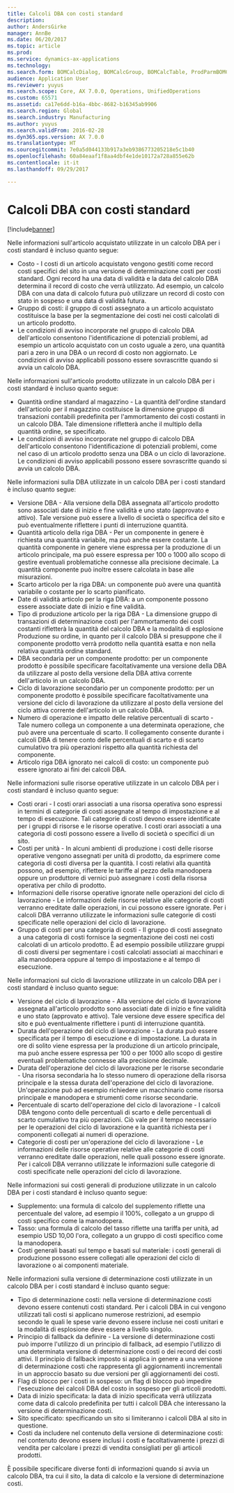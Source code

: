 ```yaml
---
title: Calcoli DBA con costi standard
description: 
author: AndersGirke
manager: AnnBe
ms.date: 06/20/2017
ms.topic: article
ms.prod: 
ms.service: dynamics-ax-applications
ms.technology: 
ms.search.form: BOMCalcDialog, BOMCalcGroup, BOMCalcTable, ProdParmBOMCalc
audience: Application User
ms.reviewer: yuyus
ms.search.scope: Core, AX 7.0.0, Operations, UnifiedOperations
ms.custom: 65571
ms.assetid: ca17e6dd-b16a-4bbc-8682-b16345ab9906
ms.search.region: Global
ms.search.industry: Manufacturing
ms.author: yuyus
ms.search.validFrom: 2016-02-28
ms.dyn365.ops.version: AX 7.0.0
ms.translationtype: HT
ms.sourcegitcommit: 7e0a5d044133b917a3eb9386773205218e5c1b40
ms.openlocfilehash: 60a84eaaf1f8aa4dbf4e1de10172a728a855e62b
ms.contentlocale: it-it
ms.lasthandoff: 09/29/2017

---
```


# <a name="bom-calculations-with-standard-costs"></a>Calcoli DBA con costi standard

[!include[banner](../includes/banner.md)]




Nelle informazioni sull'articolo acquistato utilizzate in un calcolo DBA per i costi standard è incluso quanto segue:
-   Costo - I costi di un articolo acquistato vengono gestiti come record costi specifici del sito in una versione di determinazione costi per costi standard. Ogni record ha una data di validità e la data del calcolo DBA determina il record di costo che verrà utilizzato. Ad esempio, un calcolo DBA con una data di calcolo futura può utilizzare un record di costo con stato in sospeso e una data di validità futura.
-   Gruppo di costi: il gruppo di costi assegnato a un articolo acquistato costituisce la base per la segmentazione dei costi nei costi calcolati di un articolo prodotto.
-   Le condizioni di avviso incorporate nel gruppo di calcolo DBA dell'articolo consentono l'identificazione di potenziali problemi, ad esempio un articolo acquistato con un costo uguale a zero, una quantità pari a zero in una DBA o un record di costo non aggiornato. Le condizioni di avviso applicabili possono essere sovrascritte quando si avvia un calcolo DBA.

Nelle informazioni sull'articolo prodotto utilizzate in un calcolo DBA per i costi standard è incluso quanto segue:
-   Quantità ordine standard al magazzino - La quantità dell'ordine standard dell'articolo per il magazzino costituisce la dimensione gruppo di transazioni contabili predefinita per l'ammortamento dei costi costanti in un calcolo DBA. Tale dimensione rifletterà anche il multiplo della quantità ordine, se specificato.
-   Le condizioni di avviso incorporate nel gruppo di calcolo DBA dell'articolo consentono l'identificazione di potenziali problemi, come nel caso di un articolo prodotto senza una DBA o un ciclo di lavorazione. Le condizioni di avviso applicabili possono essere sovrascritte quando si avvia un calcolo DBA.

Nelle informazioni sulla DBA utilizzate in un calcolo DBA per i costi standard è incluso quanto segue:
-   Versione DBA - Alla versione della DBA assegnata all'articolo prodotto sono associati date di inizio e fine validità e uno stato (approvato e attivo). Tale versione può essere a livello di società o specifica del sito e può eventualmente riflettere i punti di interruzione quantità.
-   Quantità articolo della riga DBA - Per un componente in genere è richiesta una quantità variabile, ma può anche essere costante. La quantità componente in genere viene espressa per la produzione di un articolo principale, ma può essere espressa per 100 o 1000 allo scopo di gestire eventuali problematiche connesse alla precisione decimale. La quantità componente può inoltre essere calcolata in base alle misurazioni.
-   Scarto articolo per la riga DBA: un componente può avere una quantità variabile o costante per lo scarto pianificato.
-   Date di validità articolo per la riga DBA: a un componente possono essere associate date di inizio e fine validità.
-   Tipo di produzione articolo per la riga DBA - La dimensione gruppo di transazioni di determinazione costi per l'ammortamento dei costi costanti rifletterà la quantità del calcolo DBA e la modalità di esplosione Produzione su ordine, in quanto per il calcolo DBA si presuppone che il componente prodotto verrà prodotto nella quantità esatta e non nella relativa quantità ordine standard.
-   DBA secondaria per un componente prodotto: per un componente prodotto è possibile specificare facoltativamente una versione della DBA da utilizzare al posto della versione della DBA attiva corrente dell'articolo in un calcolo DBA.
-   Ciclo di lavorazione secondario per un componente prodotto: per un componente prodotto è possibile specificare facoltativamente una versione del ciclo di lavorazione da utilizzare al posto della versione del ciclo attiva corrente dell'articolo in un calcolo DBA.
-   Numero di operazione e impatto delle relative percentuali di scarto - Tale numero collega un componente a una determinata operazione, che può avere una percentuale di scarto. Il collegamento consente durante i calcoli DBA di tenere conto delle percentuali di scarto e di scarto cumulativo tra più operazioni rispetto alla quantità richiesta del componente.
-   Articolo riga DBA ignorato nei calcoli di costo: un componente può essere ignorato ai fini dei calcoli DBA.

Nelle informazioni sulle risorse operative utilizzate in un calcolo DBA per i costi standard è incluso quanto segue:
-   Costi orari - I costi orari associati a una risorsa operativa sono espressi in termini di categorie di costi assegnate al tempo di impostazione e al tempo di esecuzione. Tali categorie di costi devono essere identificate per i gruppi di risorse e le risorse operative. I costi orari associati a una categoria di costi possono essere a livello di società o specifici di un sito.
-   Costi per unità - In alcuni ambienti di produzione i costi delle risorse operative vengono assegnati per unità di prodotto, da esprimere come categoria di costi diversa per la quantità. I costi relativi alla quantità possono, ad esempio, riflettere le tariffe al pezzo della manodopera oppure un produttore di vernici può assegnare i costi della risorsa operativa per chilo di prodotto.
-   Informazioni delle risorse operative ignorate nelle operazioni del ciclo di lavorazione - Le informazioni delle risorse relative alle categorie di costi verranno ereditate dalle operazioni, in cui possono essere ignorate. Per i calcoli DBA verranno utilizzate le informazioni sulle categorie di costi specificate nelle operazioni del ciclo di lavorazione.
-   Gruppo di costi per una categoria di costi - Il gruppo di costi assegnato a una categoria di costi fornisce la segmentazione dei costi nei costi calcolati di un articolo prodotto. È ad esempio possibile utilizzare gruppi di costi diversi per segmentare i costi calcolati associati ai macchinari e alla manodopera oppure al tempo di impostazione e al tempo di esecuzione.

Nelle informazioni sul ciclo di lavorazione utilizzate in un calcolo DBA per i costi standard è incluso quanto segue:
-   Versione del ciclo di lavorazione - Alla versione del ciclo di lavorazione assegnata all'articolo prodotto sono associati date di inizio e fine validità e uno stato (approvato e attivo). Tale versione deve essere specifica del sito e può eventualmente riflettere i punti di interruzione quantità.
-   Durata dell'operazione del ciclo di lavorazione - La durata può essere specificata per il tempo di esecuzione e di impostazione. La durata in ore di solito viene espressa per la produzione di un articolo principale, ma può anche essere espressa per 100 o per 1000 allo scopo di gestire eventuali problematiche connesse alla precisione decimale.
-   Durata dell'operazione del ciclo di lavorazione per le risorse secondarie - Una risorsa secondaria ha lo stesso numero di operazione della risorsa principale e la stessa durata dell'operazione del ciclo di lavorazione. Un'operazione può ad esempio richiedere un macchinario come risorsa principale e manodopera e strumenti come risorse secondarie.
-   Percentuale di scarto dell'operazione del ciclo di lavorazione - I calcoli DBA tengono conto delle percentuali di scarto e delle percentuali di scarto cumulativo tra più operazioni. Ciò vale per il tempo necessario per le operazioni del ciclo di lavorazione e la quantità richiesta per i componenti collegati ai numeri di operazione.
-   Categorie di costi per un'operazione del ciclo di lavorazione - Le informazioni delle risorse operative relative alle categorie di costi verranno ereditate dalle operazioni, nelle quali possono essere ignorate. Per i calcoli DBA verranno utilizzate le informazioni sulle categorie di costi specificate nelle operazioni del ciclo di lavorazione.

Nelle informazioni sui costi generali di produzione utilizzate in un calcolo DBA per i costi standard è incluso quanto segue:
-   Supplemento: una formula di calcolo del supplemento riflette una percentuale del valore, ad esempio il 100%, collegato a un gruppo di costi specifico come la manodopera.
-   Tasso: una formula di calcolo del tasso riflette una tariffa per unità, ad esempio USD 10,00 l'ora, collegato a un gruppo di costi specifico come la manodopera.
-   Costi generali basati sul tempo e basati sul materiale: i costi generali di produzione possono essere collegati alle operazioni del ciclo di lavorazione o ai componenti materiale.

Nelle informazioni sulla versione di determinazione costi utilizzate in un calcolo DBA per i costi standard è incluso quanto segue:
-   Tipo di determinazione costi: nella versione di determinazione costi devono essere contenuti costi standard. Per i calcoli DBA in cui vengono utilizzati tali costi si applicano numerose restrizioni, ad esempio secondo le quali le spese varie devono essere incluse nei costi unitari e la modalità di esplosione deve essere a livello singolo.
-   Principio di fallback da definire - La versione di determinazione costi può imporre l'utilizzo di un principio di fallback, ad esempio l'utilizzo di una determinata versione di determinazione costi o dei record dei costi attivi. Il principio di fallback imposto si applica in genere a una versione di determinazione costi che rappresenta gli aggiornamenti incrementali in un approccio basato su due versioni per gli aggiornamenti dei costi.
-   Flag di blocco per i costi in sospeso: un flag di blocco può impedire l'esecuzione dei calcoli DBA del costo in sospeso per gli articoli prodotti.
-   Data di inizio specificata: la data di inizio specificata verrà utilizzata come data di calcolo predefinita per tutti i calcoli DBA che interessano la versione di determinazione costi.
-   Sito specificato: specificando un sito si limiteranno i calcoli DBA al sito in questione.
-   Costi da includere nel contenuto della versione di determinazione costi: nel contenuto devono essere inclusi i costi e facoltativamente i prezzi di vendita per calcolare i prezzi di vendita consigliati per gli articoli prodotti.

È possibile specificare diverse fonti di informazioni quando si avvia un calcolo DBA, tra cui il sito, la data di calcolo e la versione di determinazione costi.






